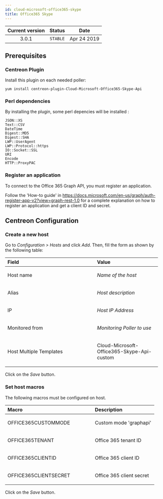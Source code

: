 ```yaml
---
id: cloud-microsoft-office365-skype
title: Office365 Skype
---
```


| Current version | Status | Date |
| :-: | :-: | :-: |
| 3.0.1 | `STABLE` | Apr 24 2019 |


## Prerequisites

### Centreon Plugin
Install this plugin on each needed poller:

    yum install centreon-plugin-Cloud-Microsoft-Office365-Skype-Api

### Perl dependencies
By installing the plugin, some perl depencies will be installed :

    JSON::XS
    Text::CSV
    DateTime
    Digest::MD5
    Digest::SHA
    LWP::UserAgent
    LWP::Protocol::https
    IO::Socket::SSL
    URI
    Encode
    HTTP::ProxyPAC

### Register an application
To connect to the Office 365 Graph API, you must register an application.

Follow the 'How-to guide' in https://docs.microsoft.com/en-us/graph/auth-register-app-v2?view=graph-rest-1.0 for a complete explanation on how to register an application and get a client ID and secret.

## Centreon Configuration

### Create a new host
Go to *Configuration &gt; Hosts* and click *Add*. Then, fill the form as
shown by the following table:

<table>
<colgroup>
<col width="58%" />
<col width="41%" />
</colgroup>
<thead>
<tr class="header">
<th align="left">Field</th>
<th align="left">Value</th>
</tr>
</thead>
<tbody>
<tr class="odd">
<td align="left"><p>Host name</p></td>
<td align="left"><p><em>Name of the host</em></p></td>
</tr>
<tr class="even">
<td align="left"><p>Alias</p></td>
<td align="left"><p><em>Host description</em></p></td>
</tr>
<tr class="odd">
<td align="left"><p>IP</p></td>
<td align="left"><p><em>Host IP Address</em></p></td>
</tr>
<tr class="even">
<td align="left"><p>Monitored from</p></td>
<td align="left"><p><em>Monitoring Poller to use</em></p></td>
</tr>
<tr class="odd">
<td align="left"><p>Host Multiple Templates</p></td>
<td align="left"><p>Cloud-Microsoft-Office365-Skype-Api-custom</p></td>
</tr>
</tbody>
</table>

Click on the *Save* button.

### Set host macros
The following macros must be configured on host.

<table>
<colgroup>
<col width="58%" />
<col width="41%" />
</colgroup>
<thead>
<tr class="header">
<th align="left">Macro</th>
<th align="left">Description</th>
</tr>
</thead>
<tbody>
<tr class="odd">
<td align="left"><p>OFFICE365CUSTOMMODE</p></td>
<td align="left"><p>Custom mode 'graphapi'</p></td>
</tr>
<tr class="even">
<td align="left"><p>OFFICE365TENANT</p></td>
<td align="left"><p>Office 365 tenant ID</p></td>
</tr>
<tr class="odd">
<td align="left"><p>OFFICE365CLIENTID</p></td>
<td align="left"><p>Office 365 client ID</p></td>
</tr>
<tr class="even">
<td align="left"><p>OFFICE365CLIENTSECRET</p></td>
<td align="left"><p>Office 365 client secret</p></td>
</tr>
</tbody>
</table>

Click on the *Save* button.

